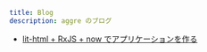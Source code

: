 ```yml
title: Blog
description: aggre のブログ
```

- [lit-html + RxJS + now でアプリケーションを作る](/post/create-the-app-with-lit-html-rxjs-and-now)
